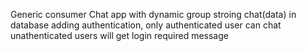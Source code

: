 Generic consumer
Chat app with dynamic group
stroing chat(data) in database
adding authentication, only authenticated user can chat
unathenticated users will get login required message